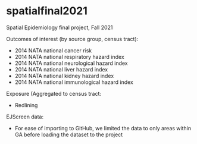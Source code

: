 # spatialfinal2021
Spatial Epidemiology final project, Fall 2021

Outcomes of interest (by source group, census tract):
- 2014 NATA national cancer risk 
- 2014 NATA national respiratory hazard index 
- 2014 NATA national neurological hazard index 
- 2014 NATA national liver hazard index 
- 2014 NATA national kidney hazard index 
- 2014 NATA national immunological hazard index 

Exposure (Aggregated to census tract:
- Redlining 

EJScreen data: 
- For ease of importing to GitHub, we limited the data to only areas within GA before loading the dataset to the project 

